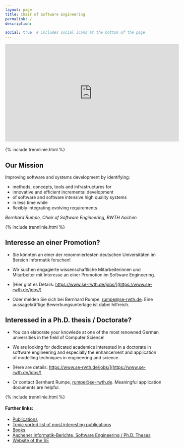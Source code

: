 ```yaml
---
layout: page
title: Chair of Software Engineering
permalink: /
description: 

social: true  # includes social icons at the bottom of the page
---
```


<div class="embed-responsive embed-responsive-16by9">
<iframe width="560" height="315" src="https://www.youtube.com/embed/qvCU3Hz89ZM" title="YouTube video player" frameborder="0" allow="accelerometer; autoplay; clipboard-write; encrypted-media; gyroscope; picture-in-picture" allowfullscreen></iframe>
</div> 

<br>
{% include trennlinie.html %}

## Our Mission

Improving software and systems development by identifying: 
* <span class="rwth-blue-text">methods, concepts, tools</span> 
  and <span class="rwth-blue-text">infrastructures</span> for 
* <span class="rwth-blue-text">innovative</span> and 
  <span class="rwth-blue-text">efficient</span> 
  <span class="rwth-blue-text">incremental</span> development 
* of software and software intensive 
  <span class="rwth-blue-text">high quality systems</span> 
* in <span class="rwth-blue-text">less time</span> while 
* <span class="rwth-blue-text">flexibly integrating evolving 
  requirements</span>.


*Bernhard Rumpe, Chair of Software Engineering, RWTH Aachen*

{% include trennlinie.html %}

## Interesse an einer Promotion?

* Sie könnten an einer der renommiertesten deutschen Universitäten im 
  Bereich Informatik forschen! 

* Wir suchen engagierte wissenschaftliche Mitarbeiterinnen und 
  Mitarbeiter mit Interesse an einer Promotion im Software Engineering.

* [Hier gibt es Details: 
  https://www.se-rwth.de/jobs/](https://www.se-rwth.de/jobs/) 

* Oder melden Sie sich bei Bernhard Rumpe, rumpe@se-rwth.de. Eine 
  aussagekräftige Bewerbungsunterlage ist dabei hilfreich. 

## Interessed in a Ph.D. thesis / Doctorate?

* You can elaborate your knowlede at one of the most renowned German 
  universities in the field of Computer Science!

* We are looking for dedicated academics
  interested in a doctorate in software engineering
  and especially the enhancement and application of 
  modelling techniques in engineering and science.

* [Here are details:
  https://www.se-rwth.de/jobs/](https://www.se-rwth.de/jobs/)

* Or contact Bernhard Rumpe, rumpe@se-rwth.de. 
  Meaningful application documents are helpful.

{% include trennlinie.html %}


#### Further links: 

- [Publications](/publications)
- [Topic sorted list of most interesting publications](/topics)
- [Books](/books)
- [Aachener Informatik-Berichte, Software Engineering / Ph.D. Theses](/phdtheses)
- [Website of the SE](https://www.se-rwth.de/)



